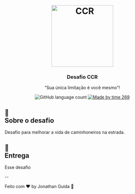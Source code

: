 <h1 align="center">
    <img alt="CCR" src="https://i.imgur.com/xC3FBq8.png" width="200px" />
</h1>

<h3 align="center">
  Desafio CCR
</h3>

<p align="center">“Sua única limitação é você mesmo”!</blockquote>

<p align="center">
  <img alt="GitHub language count" src="https://img.shields.io/github/languages/count/rocketseat/bootcamp-gostack-desafio-01?color=%2304D361">

  <a href="">
    <img alt="Made by time 269" src="https://img.shields.io/badge/made%20by-time269-%2304D361">
  </a>
</p>

## :rocket:  <br />Sobre o desafio

Desafio para melhorar a vida de caminhoneiros na estrada.


## 📅<br /> Entrega

Esse desafio 

--

Feito com ♥ by Jonathan Guida :wave:
